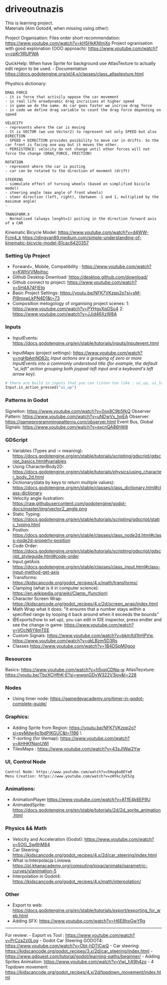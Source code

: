 # driveoutnazis

This is learning project.<br/> 
Materials (Aim Gotod4, when missing using other): 


Project Organisation:
	Files order short recommendation: https://www.youtube.com/watch?v=kH5HkKNImXo
	Project ogranisation with good explonation (OOO approach): https://www.youtube.com/watch?v=cpKr1lRUPWA

QuickHelp:
	When have Sprite for background use AtlasTexture to actually edit region to be used. 
	- Documentation https://docs.godotengine.org/pl/4.x/classes/class_atlastexture.html
 
Physhics dictionary: 
	
	DRAG FORCE
	- it is force that activily oppose the car movement
	- in real life areadynamic drag incricises at higher speed
	- in game we do the same. As car goes faster we incrise drag force
	- in code we define drag variable to count the drag force depending on speed
	
	VELOCITY
	- represents where the car is moving
	- It is VECTOR (we use Vector2) to represent not only SPEED but also DIRECTION 
	- SPEED + DIRECTION provides posibility to move car in drifts. So the car front is facing one way but it moves the other. 
	- PERSISTENCE: velocity do not change until other forces will not force the change (DRAG_FORCE, FRICTION)

	ROTATION
	- represent where the car is poiting
	- car can be rotated to the direction of movment (drift)
	
	STEERING
	- simmulate effect of turning wheels (based on simplified bicicle model)
	- steering angle (max angle of front wheels)
	- steer direction (left, right), (between -1 and 1, multiplied by the maximum angle)
	- 
	
	TRANSFORM.X
	- Normalised (always lenght=1) poiting in the direction forward axis of a CAR

Kinematic Bicycle Model: 
	https://www.youtube.com/watch?v=d4WW-Fcm4_k
	https://dingyan89.medium.com/simple-understanding-of-kinematic-bicycle-model-81cac6420357
	



### Setting Up Project
	 
- Forward+, Mobile, Compatibility : https://www.youtube.com/watch?v=KWhVVMpihsc	
- Github Desktop Download: https://desktop.github.com/download/
- Github connect to project: https://www.youtube.com/watch?v=5H4A74FIEtg
- Basic Project Settings: https://youtu.be/NFK7VKzpp2o?si=sM-Pl9mxwLkPN4D1&t=73
- Composition metogology of organising project scenes: 1: https://www.youtube.com/watch?v=PYHgvXqOSo4 2: https://www.youtube.com/watch?v=JJid46XzW8A

### Inputs
- InputEvents: https://docs.godotengine.org/en/stable/tutorials/inputs/inputevent.html

- InputMaps (project settings): https://www.youtube.com/watch?v=ngHbAmN062c
_Input actions are a grouping of zero or more InputEvents into a commonly understood title (for example, the default "ui_left" action grouping both joypad-left input and a keyboard's left arrow key)._
```python
# there are build in inputs that you can listen too like : ui_up, ui_left, ui_right, ui_down_
Input.is_action_pressed("ui_up")
```
### Patterns in Godot
Signelton: https://www.youtube.com/watch?v=0ox8C9b5fkQ
Observer Pattern: https://www.youtube.com/watch?v=uNDwVx_hnEA
Observer: https://gameprogrammingpatterns.com/observer.html
Event Bus, Global Signals: https://www.youtube.com/watch?v=excnQA86hW8

### GDScript

- Variables (Types and := meaning): https://docs.godotengine.org/en/stable/tutorials/scripting/gdscript/gdscript_basics.html#variables
- Using CharacterBody2D: https://docs.godotengine.org/en/stable/tutorials/physics/using_character_body_2d.html
- Dictionary(data by keys to return multiple values): https://docs.godotengine.org/en/stable/classes/class_dictionary.html#class-dictionary
- Velocity angle ilustration: https://raw.githubusercontent.com/godotengine/godot-docs/master/img/vector2_angle.png
- Static Typing: https://docs.godotengine.org/en/stable/tutorials/scripting/gdscript/static_typing.html
- Postion: https://docs.godotengine.org/en/stable/classes/class_node2d.html#class-node2d-property-position
- Code Order: https://docs.godotengine.org/en/stable/tutorials/scripting/gdscript/gdscript_styleguide.html#code-order
- Input.getAxis https://docs.godotengine.org/en/stable/classes/class_input.html#class-input-method-get-axis
- Transforms: https://kidscancode.org/godot_recipes/4.x/math/transforms/
- Clamping (what is it in computer science): https://en.wikipedia.org/wiki/Clamp_(function)
- Character Screen Wrap: https://kidscancode.org/godot_recipes/4.x/2d/screen_wrap/index.html
- Math Wrap what it does: "It ensures that a number stays within a specified range by looping it back around when it exceeds the bounds"
- @Exports(how to set up), you can edit in IDE inspector, press endter and see the change in game: https://www.youtube.com/watch?v=VOcN6Y8mTEE 
- Custom Signals: https://www.youtube.com/watch?v=bkmXd1hHPVw, https://www.youtube.com/watch?v=qkLBzm5D3Rs
- Classes https://www.youtube.com/watch?v=1B4DSpM0goo


### Resources
Basics: https://www.youtube.com/watch?v=h5vpjCDNa-w
AtlasTezxture: https://youtu.be/TbzXCHfhK-E?si=wwgnGDyW322V3ioy&t=228


### Nodes
- Using timer node: https://gamedevacademy.org/timer-in-godot-complete-guide/

### Graphics: 
- Adding Sprite from Region: https://youtu.be/NFK7VKzpp2o?si=pyMdw4o1bdPjKGUC&t=1186			\
- Y-sorting (for tilemap): https://www.youtube.com/watch?v=AHHKfNqnUWI
- TilesMaps : https://www.youtube.com/watch?v=43sJIWaj2Yw

### UI, Control Node
	Control Node: https://www.youtube.com/watch?v=5Hog6a0EYa0
	Menu Creation: https://www.youtube.com/watch?v=zHYkcJyE52g


### Animations: 
- AnimationPlayer https://www.youtube.com/watch?v=ATfE4k6EP9U
- AnimatedSprite: https://docs.godotengine.org/en/stable/tutorials/2d/2d_sprite_animation.html

### Physics && Math
- Velocity and Acceleration (Godot): https://www.youtube.com/watch?v=5OG_Sw6hM84
- Car Steering: https://kidscancode.org/godot_recipes/4.x/2d/car_steering/index.html
- What is:Interpolacja Liniowa: https://pl.khanacademy.org/computing/pixar/animate/parametric-curves/v/animation-5
- Interpolation in Godot4: https://kidscancode.org/godot_recipes/4.x/math/interpolation/


### Other
- Export to web: https://docs.godotengine.org/en/stable/tutorials/export/exporting_for_web.html
- Adding SFX: https://www.youtube.com/watch?v=H6E8hxGwYRg


---
For review: 
	- Export vs Tool : https://www.youtube.com/watch?v=PrCza2z0Log
	- Godot Car Steering GODOT4: https://www.youtube.com/watch?v=Obt-hDTICwQ
	- Car steering: https://kidscancode.org/godot_recipes/3.x/2d/car_steering/index.html
	- https://www.gdquest.com/tutorial/godot/learning-paths/beginner/
	- Adding Sprites Animation: https://www.youtube.com/watch?v=Vwj_hX9h4zo
	- 4 Topdown movement: https://kidscancode.org/godot_recipes/4.x/2d/topdown_movement/index.html
